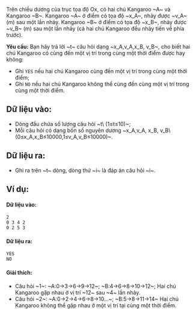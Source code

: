 Trên chiều dương của trục tọa độ Ox, có hai chú Kangaroo ~A~ và Kangaroo ~B~. Kangaroo ~A~ ở điểm có tọa độ ~x_A~, nhảy được ~v_A~ (m) sau một lần nhảy. Kangaroo ~B~ ở điểm có tọa độ ~x_B~, nhảy được ~v_B~ (m) sau một lần nhảy (cả hai chú Kangaroo đều nhảy tiến về phía trước).

**Yêu cầu:** Bạn hãy trả lời ~t~ câu hỏi dạng ~x_A,v_A,x_B, v_B~, cho biết hai chú Kangaroo có cùng đến một vị trí trong cùng một thời điểm được hay không:
- Ghi `YES` nếu hai chú Kangaroo cùng đến một vị trí trong cùng một thời điểm;
- Ghi `NO` nếu hai chú Kangaroo không thể cùng đến cùng một vị trí trong cùng một thời điểm.

## Dữ liệu vào: 
- Dòng đầu chứa số lượng câu hỏi ~t\ (1≤t≤10)~;
- Mỗi câu hỏi có dạng bốn số nguyên dương ~x_A,v_A, x_B, v_B\ (0≤x_A,x_B≤10000,1≤v_A,v_B≤10000)~.

## Dữ liệu ra:
- Ghi ra trên ~t~ dòng, dòng thứ ~i~ là đáp án câu hỏi ~i~.

## Ví dụ:
#### Dữ liệu vào:
```
2
0 3 4 2
0 2 5 3
```

#### Dữ liệu ra:
```
YES
NO
```

#### Giải thích:
- Câu hỏi ~1~: ~A:0→3→6→9→12~; ~B:4→6→8→10→12~; Hai chú Kangaroo gặp nhau ở vị trí ~12~ sau ~4~ lần nhảy.
- Câu hỏi ~2~: ~A:0→2→4→6→8→10…~; ~B:5→8→11→14~ Hai chú Kangaroo không thể gặp nhau ở một vị trí tại cùng một thời điểm.